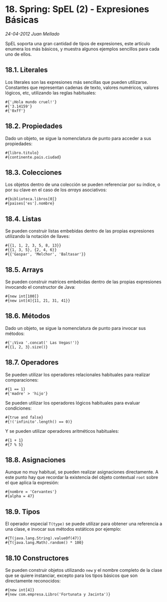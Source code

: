 # 18. Spring: SpEL (2) - Expresiones Básicas

_24-04-2012_ _Juan Mellado_

SpEL soporta una gran cantidad de tipos de expresiones, este artículo enumera los más básicos, y muestra algunos ejemplos sencillos para cada uno de ellos.

## 18.1. Literales

Los literales son las expresiones más sencillas que pueden utilizarse. Constantes que representan cadenas de texto, valores numéricos, valores lógicos, etc, utilizando las reglas habituales:

```text
#{'¡Hola mundo cruel!'}
#{'3.14159'}
#{'0xff'}
```

## 18.2. Propiedades

Dado un objeto, se sigue la nomenclatura de punto para acceder a sus propiedades:

```text
#{libro.titulo}
#{continente.pais.ciudad}
```

## 18.3. Colecciones

Los objetos dentro de una colección se pueden referenciar por su índice, o por su clave en el caso de los _arrays_ asociativos:

```text
#{biblioteca.libros[0]}
#{paises['es'].nombre}
```

## 18.4. Listas

Se pueden construir listas embebidas dentro de las propias expresiones utilizando la notación de llaves:

```text
#{{1, 1, 2, 3, 5, 8, 13}}
#{{1, 3, 5}, {2, 4, 6}}
#{{'Gaspar', 'Melchor', 'Baltasar'}}
```

## 18.5. Arrays

Se pueden construir matrices embebidas dentro de las propias expresiones invocando el constructor de Java:

```text
#{new int[100]}
#{new int[4]{11, 21, 31, 41}}
```

## 18.6. Métodos

Dado un objeto, se sigue la nomenclatura de punto para invocar sus métodos:

```text
#{'¡Viva '.concat(' Las Vegas!')}
#{{1, 2, 3}.size()}
```

## 18.7. Operadores

Se pueden utilizar los operadores relacionales habituales para realizar comparaciones:

```text
#{1 == 1}
#{'madre' > 'hijo'}
```

Se pueden utilizar los operadores lógicos habituales para evaluar condiciones:

```text
#{true and false}
#{!('infinito'.length() == 0)}
```

Y se pueden utilizar operadores aritméticos habituales:

```text
#{1 + 1}
#{7 % 5}
```

## 18.8. Asignaciones

Aunque no muy habitual, se pueden realizar asignaciones directamente. A este punto hay que recordar la existencia del objeto contextual ```root``` sobre el que aplica la expresión:

```text
#{nombre = 'Cervantes'}
#{alpha = 47}
```

## 18.9. Tipos

El operador especial ```T(type)``` se puede utilizar para obtener una referencia a una clase, e invocar sus métodos estáticos por ejemplo:

```text
#{T(java.lang.String).valueOf(47)}
#{T(java.lang.Math).random() * 100}
```

## 18.10 Constructores

Se pueden construir objetos utilizando ```new``` y el nombre completo de la clase que se quiere instanciar, excepto para los tipos básicos que son directamente reconocidos:

```text
#{new int[4]}
#{new com.empresa.Libro('Fortunata y Jacinta')}
```
